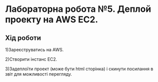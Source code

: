 # Лабораторна робота №5. Деплой проекту на AWS EC2.
## Хід роботи

1)Зареєструватись на AWS. 

2)Створити інстанс EC2.

3)Задеплоїти проект (може бути  html сторінка) і скинути посилання в звіт для можливості перегляду.

